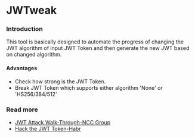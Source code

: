 # JWTweak

### Introduction
This tool is basically designed to automate the progress of changing the JWT algorithm of input JWT Token and then generate the new JWT based on changed algorithm.

#### Advantages
- Check how strong is the JWT Token.
- Break JWT Token which supports either algorithm 'None' or 'HS256/384/512'


### Read more
- [JWT Attack Walk-Through-NCC Group](https://www.nccgroup.trust/uk/about-us/newsroom-and-events/blogs/2019/january/jwt-attack-walk-through/)
- [Hack the JWT Token-Habr](https://habr.com/en/post/450054/)
